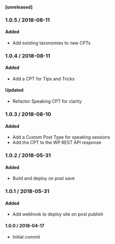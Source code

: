 #### [unreleased]

### 1.0.5 / 2018-08-11
#### Added
* Add existing taxonomies to new CPTs

### 1.0.4 / 2018-08-11
#### Added
* Add a CPT for Tips and Tricks

#### Updated
* Refactor Speaking CPT for clarity

### 1.0.3 / 2018-08-10
#### Added
* Add a Custom Post Type for speaking sessions
* Add the CPT to the WP REST API response

### 1.0.2 / 2018-05-31
#### Added
* Build and deploy on post save

### 1.0.1 / 2018-05-31
#### Added
* Add webhook to deploy site on post publish


#### 1.0.0 / 2018-04-17
* Initial commit